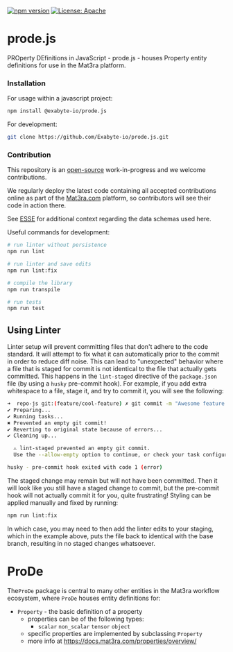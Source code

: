[![npm version](https://badge.fury.io/js/%40exabyte-io%2Fprode.js.svg)](https://badge.fury.io/js/%40exabyte-io%2Fprode.js)
[![License: Apache](https://img.shields.io/badge/License-Apache-blue.svg)](https://www.apache.org/licenses/LICENSE-2.0)

# prode.js

PROperty DEfinitions in JavaScript - prode.js - houses Property entity definitions for use in the Mat3ra platform.


### Installation

For usage within a javascript project:

```bash
npm install @exabyte-io/prode.js
```

For development:

```bash
git clone https://github.com/Exabyte-io/prode.js.git
```


### Contribution

This repository is an [open-source](LICENSE.md) work-in-progress and we welcome contributions.

We regularly deploy the latest code containing all accepted contributions online as part of the
[Mat3ra.com](https://mat3ra.com) platform, so contributors will see their code in action there.

See [ESSE](https://github.com/Exabyte-io/esse) for additional context regarding the data schemas used here.

Useful commands for development:

```bash
# run linter without persistence
npm run lint

# run linter and save edits
npm run lint:fix

# compile the library
npm run transpile

# run tests
npm run test
```

## Using Linter

Linter setup will prevent committing files that don't adhere to the code standard. It will
attempt to fix what it can automatically prior to the commit in order to reduce diff noise. This can lead to "unexpected" behavior where a
file that is staged for commit is not identical to the file that actually gets committed. This happens
in the `lint-staged` directive of the `package.json` file (by using a `husky` pre-commit hook). For example,
if you add extra whitespace to a file, stage it, and try to commit it, you will see the following:

```bash
➜  repo-js git:(feature/cool-feature) ✗ git commit -m "Awesome feature works great"
✔ Preparing...
✔ Running tasks...
✖ Prevented an empty git commit!
✔ Reverting to original state because of errors...
✔ Cleaning up...

  ⚠ lint-staged prevented an empty git commit.
  Use the --allow-empty option to continue, or check your task configuration

husky - pre-commit hook exited with code 1 (error)
```

The staged change may remain but will not have been committed. Then it will look like you still have a staged
change to commit, but the pre-commit hook will not actually commit it for you, quite frustrating! Styling can
be applied manually and fixed by running:

```bash
npm run lint:fix
```

In which case, you may need to then add the linter edits to your staging, which in the example above, puts the
file back to identical with the base branch, resulting in no staged changes whatsoever.

ProDe
=====

The`ProDe` package is central to many other entities in the Mat3ra workflow
ecosystem, where `ProDe` houses entity definitions for:

- `Property` - the basic definition of a property
  - properties can be of the following types:
    - `scalar` `non_scalar` `tensor` `object`
  - specific properties are implemented by subclassing `Property`
  - more info at https://docs.mat3ra.com/properties/overview/

